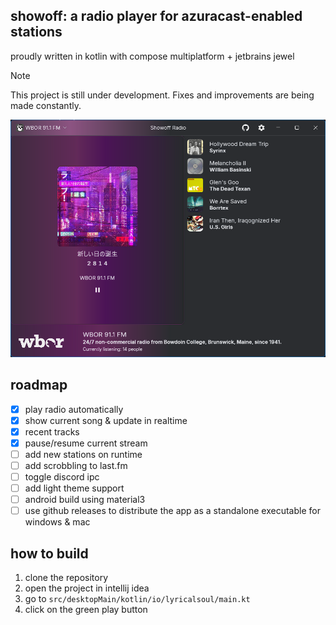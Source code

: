 ## showoff: a radio player for azuracast-enabled stations

proudly written in kotlin with compose multiplatform + jetbrains jewel

> [!NOTE]  
> This project is still under development. Fixes and improvements are being made constantly.

![](.github/assets/img.png)

## roadmap

- [x] play radio automatically
- [x] show current song & update in realtime
- [x] recent tracks
- [x] pause/resume current stream
- [ ] add new stations on runtime
- [ ] add scrobbling to last.fm
- [ ] toggle discord ipc
- [ ] add light theme support
- [ ] android build using material3
- [ ] use github releases to distribute the app as a standalone executable for windows & mac

## how to build

1. clone the repository
2. open the project in intellij idea
3. go to `src/desktopMain/kotlin/io/lyricalsoul/main.kt`
4. click on the green play button